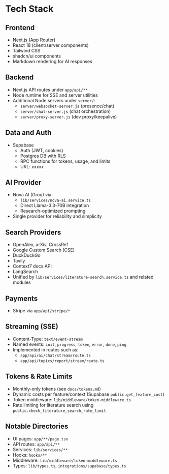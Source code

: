 # Tech Stack

## Frontend
- Next.js (App Router)
- React 18 (client/server components)
- Tailwind CSS
- shadcn/ui components
- Markdown rendering for AI responses

## Backend
- Next.js API routes under `app/api/**`
- Node runtime for SSE and server utilities
- Additional Node servers under `server/`:
  - `server/websocket-server.js` (presence/chat)
  - `server/chat-server.js` (chat orchestration)
  - `server/proxy-server.js` (dev proxy/keepalive)

## Data and Auth
- Supabase
  - Auth (JWT, cookies)
  - Postgres DB with RLS
  - RPC functions for tokens, usage, and limits
  - URL: xxxxx

## AI Provider
- Nova AI (Groq) via:
  - `lib/services/nova-ai.service.ts`
  - Direct Llama-3.3-70B integration
  - Research-optimized prompting
- Single provider for reliability and simplicity

## Search Providers
- OpenAlex, arXiv, CrossRef
- Google Custom Search (CSE)
- DuckDuckGo
- Tavily
- Context7 docs API
- LangSearch
- Unified by `lib/services/literature-search.service.ts` and related modules

## Payments
- Stripe via `app/api/stripe/*`

## Streaming (SSE)
- Content-Type: `text/event-stream`
- Named events: `init`, `progress`, `token`, `error`, `done`, `ping`
- Implemented in routes such as:
  - `app/api/ai/chat/stream/route.ts`
  - `app/api/topics/report/stream/route.ts`

## Tokens & Rate Limits
- Monthly-only tokens (see `docs/tokens.md`)
- Dynamic costs per feature/context (Supabase `public.get_feature_cost`)
- Token middleware: `lib/middleware/token-middleware.ts`
- Rate limiting for literature search using `public.check_literature_search_rate_limit`

## Notable Directories
- UI pages: `app/**/page.tsx`
- API routes: `app/api/**`
- Services: `lib/services/**`
- Hooks: `hooks/**`
- Middleware: `lib/middleware/token-middleware.ts`
- Types: `lib/types.ts`, `integrations/supabase/types.ts`

